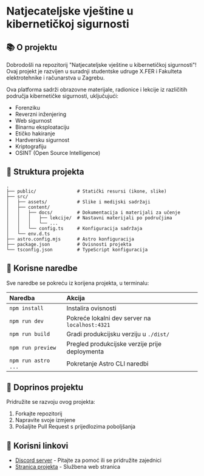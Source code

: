 # Natjecateljske vještine u kibernetičkoj sigurnosti

## 📚 O projektu

Dobrodošli na repozitorij "Natjecateljske vještine u kibernetičkoj sigurnosti"! Ovaj projekt je razvijen u suradnji studentske udruge X.FER i Fakulteta elektrotehnike i računarstva u Zagrebu.

Ova platforma sadrži obrazovne materijale, radionice i lekcije iz različitih područja kibernetičke sigurnosti, uključujući:

- Forenziku
- Reverzni inženjering
- Web sigurnost
- Binarnu eksploataciju
- Etičko hakiranje
- Hardversku sigurnost
- Kriptografiju
- OSINT (Open Source Intelligence)

## 🚀 Struktura projekta

```
.
├── public/               # Statički resursi (ikone, slike)
├── src/
│   ├── assets/           # Slike i medijski sadržaji
│   ├── content/
│   │   ├── docs/         # Dokumentacija i materijali za učenje
│   │   │   ├── lekcije/  # Nastavni materijali po područjima
│   │   │   └── ...
│   │   └── config.ts     # Konfiguracija sadržaja
│   └── env.d.ts
├── astro.config.mjs      # Astro konfiguracija
├── package.json          # Ovisnosti projekta
└── tsconfig.json         # TypeScript konfiguracija
```

## 🧞 Korisne naredbe

Sve naredbe se pokreću iz korijena projekta, u terminalu:

| Naredba                  | Akcija                                            |
| :----------------------- | :------------------------------------------------ |
| `npm install`            | Instalira ovisnosti                               |
| `npm run dev`            | Pokreće lokalni dev server na `localhost:4321`    |
| `npm run build`          | Gradi produkcijsku verziju u `./dist/`            |
| `npm run preview`        | Pregled produkcijske verzije prije deploymenta     |
| `npm run astro ...`      | Pokretanje Astro CLI naredbi                      |

## 👥 Doprinos projektu

Pridružite se razvoju ovog projekta:

1. Forkajtе repozitorij
2. Napravite svoje izmjene
3. Pošaljite Pull Request s prijedlozima poboljšanja

## 🔗 Korisni linkovi

- [Discord server](https://discord.gg/UsvJaG7BhT) - Pitajte za pomoć ili se pridružite zajednici
- [Stranica projekta](https://kiberneticka-sigurnost.fer.hr) - Službena web stranica

